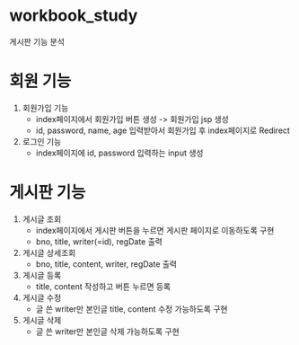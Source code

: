# workbook_study

게시판 기능 분석

# 회원 기능
  1. 회원가입 기능 
     - index페이지에서 회원가입 버튼 생성 -> 회원가입 jsp 생성
     - id, password, name, age 입력받아서 회원가입 후 index페이지로 Redirect
  2. 로그인 기능
     - index페이지에 id, password 입력하는 input 생성
# 게시판 기능
  
  1. 게시글 조회
     - index페이지에서 게시판 버튼을 누르면 게시판 페이지로 이동하도록 구현
     - bno, title, writer(=id), regDate 출력
  2. 게시글 상세조회
     - bno, title, content, writer, regDate 출력
  3. 게시글 등록
     - title, content 작성하고 버튼 누르면 등록
  4. 게시글 수정
     - 글 쓴 writer만 본인글 title, content 수정 가능하도록 구현
  5. 게시글 삭제
     - 글 쓴 writer만 본인글 삭제 가능하도록 구현
